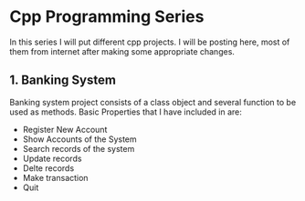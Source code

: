  # Cpp Programming Series
In this series I will put different cpp projects. I will be 
posting here, most of them from internet after making some appropriate 
changes.

## 1. Banking System
Banking system project consists of a class object and several 
function to be used as methods. Basic Properties that I 
have included in are:
- Register New Account
- Show Accounts of the System
- Search records of the system
- Update records
- Delte records
- Make transaction
- Quit
